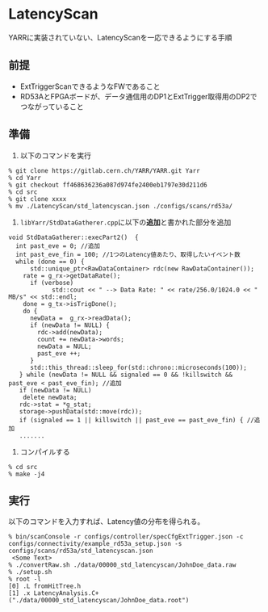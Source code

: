 # LatencyScan
YARRに実装されていない、LatencyScanを一応できるようにする手順

## 前提
* ExtTriggerScanできるようなFWであること
* RD53AとFPGAボードが、データ通信用のDP1とExtTrigger取得用のDP2でつながっていること

## 準備
1. 以下のコマンドを実行
```
% git clone https://gitlab.cern.ch/YARR/YARR.git Yarr
% cd Yarr
% git checkout ff468636236a087d974fe2400eb1797e30d211d6
% cd src
% git clone xxxx
% mv ./LatencyScan/std_latencyscan.json ./configs/scans/rd53a/
```
1. `libYarr/StdDataGatherer.cpp`に以下の**追加**と書かれた部分を追加
```
void StdDataGatherer::execPart2()  {
  int past_eve = 0; //追加
  int past_eve_fin = 100; //1つのLatency値あたり、取得したいイベント数
  while (done == 0) {
	  std::unique_ptr<RawDataContainer> rdc(new RawDataContainer());
    rate = g_rx->getDataRate();
	  if (verbose)
            std::cout << " --> Data Rate: " << rate/256.0/1024.0 << " MB/s" << std::endl;
    done = g_tx->isTrigDone();
    do {
      newData =  g_rx->readData();
      if (newData != NULL) {
        rdc->add(newData);
        count += newData->words;
        newData = NULL;
        past_eve ++;
      }
      std::this_thread::sleep_for(std::chrono::microseconds(100));
   } while (newData != NULL && signaled == 0 && !killswitch && past_eve < past_eve_fin); //追加
   if (newData != NULL)
    delete newData;
   rdc->stat = *g_stat;
   storage->pushData(std::move(rdc));
   if (signaled == 1 || killswitch || past_eve == past_eve_fin) { //追加
   .......
```
1. コンパイルする
```
% cd src
% make -j4
```
## 実行
以下のコマンドを入力すれば、Latency値の分布を得られる。
```
% bin/scanConsole -r configs/controller/specCfgExtTrigger.json -c configs/connectivity/example_rd53a_setup.json -s configs/scans/rd53a/std_latencyscan.json
 <Some Text>
% ./convertRaw.sh ./data/00000_std_latencyscan/JohnDoe_data.raw
% ./setup.sh
% root -l
[0] .L fromHitTree.h
[1] .x LatencyAnalysis.C+("./data/00000_std_latencyscan/JohnDoe_data.root")
```
